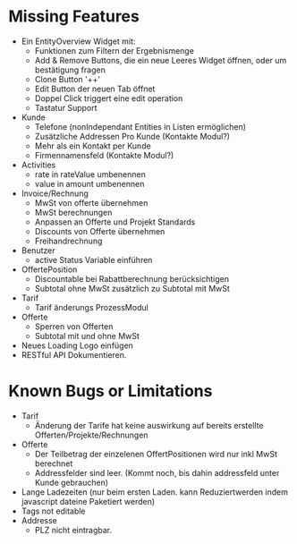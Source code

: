 # Missing Features
* Ein EntityOverview Widget mit:
    * Funktionen zum Filtern der Ergebnismenge
    * Add & Remove Buttons, die ein neue Leeres Widget öffnen, oder um bestätigung fragen
    * Clone Button '++'
    * Edit Button der neuen Tab öffnet
    * Doppel Click triggert eine edit operation
    * Tastatur Support
* Kunde
    * Telefone (nonIndependant Entities in Listen ermöglichen)
    * Zusätzliche Addressen Pro Kunde (Kontakte Modul?)
    * Mehr als ein Kontakt per Kunde
    * Firmennamensfeld (Kontakte Modul?)
* Activities
    * rate in rateValue umbenennen
    * value in amount umbenennen
* Invoice/Rechnung
    * MwSt von offerte übernehmen
    * MwSt berechnungen
    * Anpassen an Offerte und Projekt Standards
    * Discounts von Offerte übernehmen
    * Freihandrechnung
* Benutzer
    * active Status Variable einführen
* OffertePosition
    * Discountable bei Rabattberechnung berücksichtigen
    * Subtotal ohne MwSt zusätzlich zu Subtotal mit MwSt
* Tarif
    * Tarif änderungs ProzessModul
* Offerte
    * Sperren von Offerten
    * Subtotal mit und ohne MwSt
* Neues Loading Logo einfügen
* RESTful API Dokumentieren.

# Known Bugs or Limitations
* Tarif
    * Änderung der Tarife hat keine auswirkung auf bereits erstellte Offerten/Projekte/Rechnungen
* Offerte
    * Der Teilbetrag der einzelenen OffertPositionen wird nur inkl MwSt berechnet
    * Addressfelder sind leer. (Kommt noch, bis dahin addressfeld unter Kunde gebrauchen)
* Lange Ladezeiten (nur beim ersten Laden. kann Reduziertwerden indem javascript dateine Paketiert werden)
* Tags not editable
* Addresse
    * PLZ nicht eintragbar.